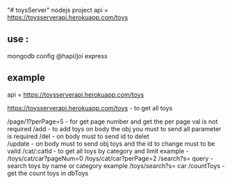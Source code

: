 "# toysServer" nodejs project
api = https://toysserverapi.herokuapp.com/toys

##  use :
mongodb
config
@hapi/joi
express

##    example  
 api =  https://toysserverapi.herokuapp.com/toys
 
 https://toysserverapi.herokuapp.com/toys  - to get all toys

 /page/1?perPage=5  - for get page number   and get the per page val is not required
 /add               - to add toys    on body the obj you must to send all parameter  is required
 /del               - on body must to send  id  to delet  
 /update            - on body must to send  obj toys and the id to change   must to be valid
 /cat/:catId        - to get all toys by category  and limit  example   - /toys/cat/car?pageNum=0    /toys/cat/car?perPage=2 
 /search?s= query   - search    toys by name or category   example /toys/search?s= car 
 /countToys         - get the count toys in dbToys
